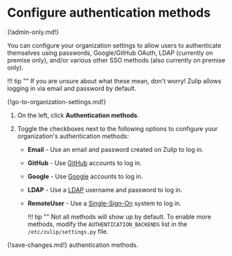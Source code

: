 # Configure authentication methods

{!admin-only.md!}

You can configure your organization settings to allow users to authenticate
themselves using passwords, Google/GitHub OAuth, LDAP (currently on premise
only), and/or various other SSO methods (also currently on premise only).

!!! tip ""
    If you are unsure about what these mean, don't worry! Zulip
    allows logging in via email and password by default.

{!go-to-organization-settings.md!}

1. On the left, click **Authentication methods**.

2. Toggle the checkboxes next to the following options to configure your organization's authentication methods:

     * **Email** - Use an email and password created on Zulip to log in.

     * **GitHub** - Use [GitHub](https://github.com/) accounts to log in.

     * **Google** - Use [Google](https://google.com/) accounts to log in.

     * **LDAP** - Use a [LDAP](https://en.wikipedia.org/wiki/Lightweight_Directory_Access_Protocol)
     username and password to log in.

     * **RemoteUser** - Use a [Single-Sign-On](https://en.wikipedia.org/wiki/Single_sign-on)
     system to log in.

        !!! tip ""
            Not all methods will show up by default. To enable more methods,
            modify the `AUTHENTICATION_BACKENDS` list in the
            `/etc/zulip/settings.py` file.

{!save-changes.md!} authentication methods.
